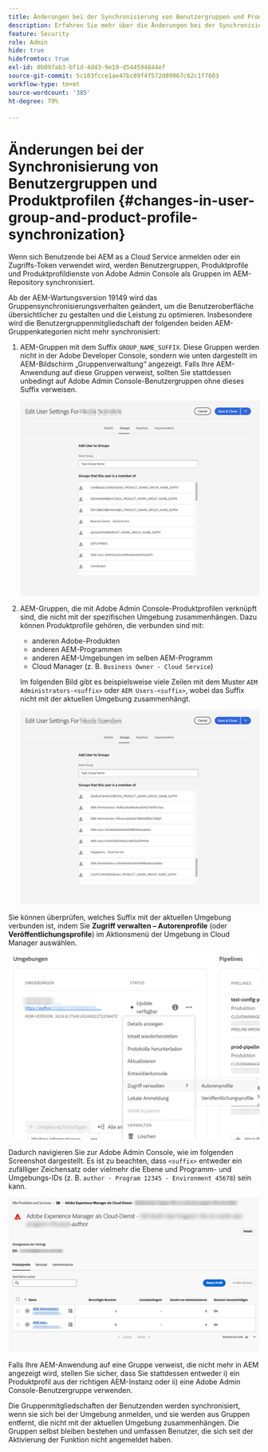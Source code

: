 ```yaml
---
title: Änderungen bei der Synchronisierung von Benutzergruppen und Produktprofilen
description: Erfahren Sie mehr über die Änderungen bei der Synchronisierung von Benutzergruppen und Produktprofilen in AEM as a Cloud Service
feature: Security
role: Admin
hide: true
hidefromtoc: true
exl-id: 0b097ab3-bf1d-4d43-9e19-d544594844ef
source-git-commit: 5c103fcce1ae47bc89f4f572d89967c62c1f7603
workflow-type: tm+mt
source-wordcount: '385'
ht-degree: 79%

---
```


# Änderungen bei der Synchronisierung von Benutzergruppen und Produktprofilen {#changes-in-user-group-and-product-profile-synchronization}

Wenn sich Benutzende bei AEM as a Cloud Service anmelden oder ein Zugriffs-Token verwendet wird, werden Benutzergruppen, Produktprofile und Produktprofildienste von Adobe Admin Console als Gruppen im AEM-Repository synchronisiert.

Ab der AEM-Wartungsversion 19149 wird das Gruppensynchronisierungsverhalten geändert, um die Benutzeroberfläche übersichtlicher zu gestalten und die Leistung zu optimieren. Insbesondere wird die Benutzergruppenmitgliedschaft der folgenden beiden AEM-Gruppenkategorien nicht mehr synchronisiert:

1. AEM-Gruppen mit dem Suffix `GROUP_NAME_SUFFIX`. Diese Gruppen werden nicht in der Adobe Developer Console, sondern wie unten dargestellt im AEM-Bildschirm „Gruppenverwaltung“ angezeigt. Falls Ihre AEM-Anwendung auf diese Gruppen verweist, sollten Sie stattdessen unbedingt auf Adobe Admin Console-Benutzergruppen ohne dieses Suffix verweisen.

   ![Entfernte Gruppen 1](/help/security/assets/removed-groups-1.png)

1. AEM-Gruppen, die mit Adobe Admin Console-Produktprofilen verknüpft sind, die nicht mit der spezifischen Umgebung zusammenhängen. Dazu können Produktprofile gehören, die verbunden sind mit:

   * anderen Adobe-Produkten
   * anderen AEM-Programmen
   * anderen AEM-Umgebungen im selben AEM-Programm
   * Cloud Manager (z. B. `Business Owner - Cloud Service`)

   Im folgenden Bild gibt es beispielsweise viele Zeilen mit dem Muster `AEM Administrators-<suffix>` oder `AEM Users-<suffix>`, wobei das Suffix nicht mit der aktuellen Umgebung zusammenhängt.

   ![Entfernte Gruppen 2](/help/security/assets/removed-groups-2.png)

Sie können überprüfen, welches Suffix mit der aktuellen Umgebung verbunden ist, indem Sie **Zugriff verwalten – Autorenprofile** (oder **Veröffentlichungsprofile**) im Aktionsmenü der Umgebung in Cloud Manager auswählen.

![Überprüfen von Suffixen](/help/security/assets/suffix-check.png)

Dadurch navigieren Sie zur Adobe Admin Console, wie im folgenden Screenshot dargestellt. Es ist zu beachten, dass `<suffix>` entweder ein zufälliger Zeichensatz oder vielmehr die Ebene und Programm- und Umgebungs-IDs (z. B. `author - Program 12345 - Environment 45678`) sein kann.

![Suffixe in der Admin Console ](/help/security/assets/admin-console-profile-suffixes.png)

Falls Ihre AEM-Anwendung auf eine Gruppe verweist, die nicht mehr in AEM angezeigt wird, stellen Sie sicher, dass Sie stattdessen entweder i) ein Produktprofil aus der richtigen AEM-Instanz oder ii) eine Adobe Admin Console-Benutzergruppe verwenden.

Die Gruppenmitgliedschaften der Benutzenden werden synchronisiert, wenn sie sich bei der Umgebung anmelden, und sie werden aus Gruppen entfernt, die nicht mit der aktuellen Umgebung zusammenhängen. Die Gruppen selbst bleiben bestehen und umfassen Benutzer, die sich seit der Aktivierung der Funktion nicht angemeldet haben.
